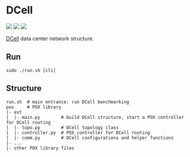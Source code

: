 # DCell

![][badge-python] [![][badge-mininet]][src-mininet] [![][badge-pox]][src-pox]

[DCell][dcell-url] data center network structure.

## Run

```
sudo ./run.sh [cli]
```

## Structure

```
run.sh  # main entrance: run DCell benchmarking
pox     # POX library
|- ext
|  |- main.py        # build DCell structure, start a POX controller for DCell routing
|  |- topo.py        # DCell topology class
|  |- controller.py  # POX controller for DCell routing
|  |- comm.py        # DCell configurations and helper functions
|- ...
|- other POX library files
```

[badge-python]: https://img.shields.io/badge/python-2.7-blue.svg
[badge-mininet]: https://img.shields.io/badge/Mininet-2.3.0d5-blue.svg
[badge-pox]: https://img.shields.io/badge/POX-dart-blue.svg

[src-mininet]: https://github.com/mininet/mininet/tree/2.3.0d5
[src-pox]: https://github.com/noxrepo/pox/tree/dart

[dcell-url]: https://www.microsoft.com/en-us/research/publication/dcell-a-scalable-and-fault-tolerant-network-structure-for-data-centers/
